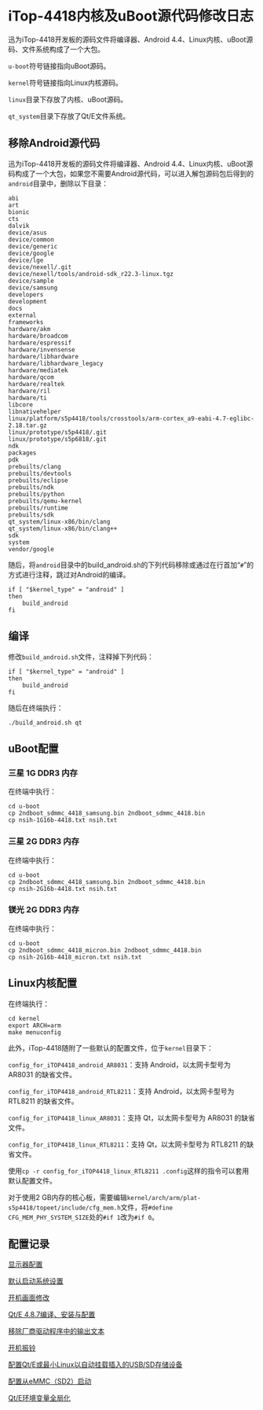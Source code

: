 # iTop-4418内核及uBoot源代码修改日志

迅为iTop-4418开发板的源码文件将编译器、Android 4.4、Linux内核、uBoot源码、文件系统构成了一个大包。

`u-boot`符号链接指向uBoot源码。

`kernel`符号链接指向Linux内核源码。

`linux`目录下存放了内核、uBoot源码。

`qt_system`目录下存放了Qt/E文件系统。

## 移除Android源代码

迅为iTop-4418开发板的源码文件将编译器、Android 4.4、Linux内核、uBoot源码构成了一个大包，如果您不需要Android源代码，可以进入解包源码包后得到的`android`目录中，删除以下目录：

```
abi
art
bionic
cts
dalvik
device/asus
device/common
device/generic
device/google
device/lge
device/nexell/.git
device/nexell/tools/android-sdk_r22.3-linux.tgz
device/sample
device/samsung
developers
development
docs
external
frameworks
hardware/akm
hardware/broadcom
hardware/espressif
hardware/invensense
hardware/libhardware
hardware/libhardware_legacy
hardware/mediatek
hardware/qcom
hardware/realtek
hardware/ril
hardware/ti
libcore
libnativehelper
linux/platform/s5p4418/tools/crosstools/arm-cortex_a9-eabi-4.7-eglibc-2.18.tar.gz
linux/prototype/s5p4418/.git
linux/prototype/s5p6818/.git
ndk
packages
pdk
prebuilts/clang
prebuilts/devtools
prebuilts/eclipse
prebuilts/ndk
prebuilts/python
prebuilts/qemu-kernel
prebuilts/runtime
prebuilts/sdk
qt_system/linux-x86/bin/clang
qt_system/linux-x86/bin/clang++
sdk
system
vendor/google
```

随后，将`android`目录中的build_android.sh的下列代码移除或通过在行首加“`#`”的方式进行注释，跳过对Android的编译。

```
if [ "$kernel_type" = "android" ]
then
    build_android
fi
```

## 编译

修改`build_android.sh`文件，注释掉下列代码：

```
if [ "$kernel_type" = "android" ]
then
	build_android
fi
```

随后在终端执行：

```
./build_android.sh qt
```

## uBoot配置

### 三星 1G DDR3 内存

在终端中执行：

```
cd u-boot
cp 2ndboot_sdmmc_4418_samsung.bin 2ndboot_sdmmc_4418.bin
cp nsih-1G16b-4418.txt nsih.txt
```

### 三星 2G DDR3 内存

在终端中执行：

```
cd u-boot
cp 2ndboot_sdmmc_4418_samsung.bin 2ndboot_sdmmc_4418.bin
cp nsih-2G16b-4418.txt nsih.txt
```

### 镁光 2G DDR3 内存

在终端中执行：

```
cd u-boot
cp 2ndboot_sdmmc_4418_micron.bin 2ndboot_sdmmc_4418.bin
cp nsih-2G16b-4418_micron.txt nsih.txt
```

## Linux内核配置

在终端执行：

```
cd kernel
export ARCH=arm
make menuconfig
```

此外，iTop-4418随附了一些默认的配置文件，位于`kernel`目录下：

`config_for_iTOP4418_android_AR8031`：支持 Android，以太网卡型号为 AR8031 的缺省文件。

`config_for_iTOP4418_android_RTL8211`：支持 Android，以太网卡型号为 RTL8211 的缺省文件。

`config_for_iTOP4418_linux_AR8031`：支持 Qt，以太网卡型号为 AR8031 的缺省文件。

`config_for_iTOP4418_linux_RTL8211`：支持 Qt，以太网卡型号为 RTL8211 的缺省文件。

使用`cp -r config_for_iTOP4418_linux_RTL8211 .config`这样的指令可以套用默认配置文件。

对于使用2 GB内存的核心板，需要编辑`kernel/arch/arm/plat-s5p4418/topeet/include/cfg_mem.h`文件，将`#define CFG_MEM_PHY_SYSTEM_SIZE`处的`#if 1`改为`#if 0`。

## 配置记录

[显示器配置](ModificationLog/iTop-4418-Screen-Config-Log.md)

[默认启动系统设置](ModificationLog/iTop-4418-Default-System-Config-Log.md)

[开机画面修改](ModificationLog/iTop-4418-Boot-Splash-Screen-Config-Log.md)

[Qt/E 4.8.7编译、安装与配置](ModificationLog/iTop-4418-QtE-4-7-8-Config-Log.md)

[移除厂商驱动程序中的输出文本](ModificationLog/iTop-4418-Remove-OEM-Driver-Print.md)

[开机振铃](ModificationLog/iTop-4418-Power-On-Beep.md)

[配置Qt/E或最小Linux以自动挂载插入的USB/SD存储设备](ModificationLog/iTop-4418-Storage-Device-Auto-Mounting-Config-Log.md)

[配置从eMMC（SD2）启动](ModificationLog/iTop-4418-eMMC-Boot-Config-Log.md)

[Qt/E环境变量全局化](ModificationLog/iTop-4418-QtE-Environment-Variables-Config-Log.md)
